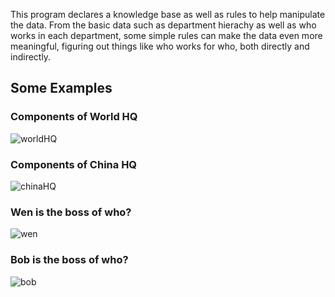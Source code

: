 This program declares a knowledge base as well as rules to help manipulate the data. From the basic data such as department hierachy as well as who works in each department, some simple rules can make the data even more meaningful, figuring out things like who works for who, both directly and indirectly.

## Some Examples

### Components of World HQ
![worldHQ](https://i.imgur.com/kWxoqLu.jpg "worldHQ")

### Components of China HQ
![chinaHQ](https://i.imgur.com/FVsTlPh.jpg "chinaHQ")

### Wen is the boss of who?
![wen](https://i.imgur.com/nDNJtlX.jpg "wen")

### Bob is the boss of who?
![bob](https://i.imgur.com/OGwMf6B.jpg "bob")
